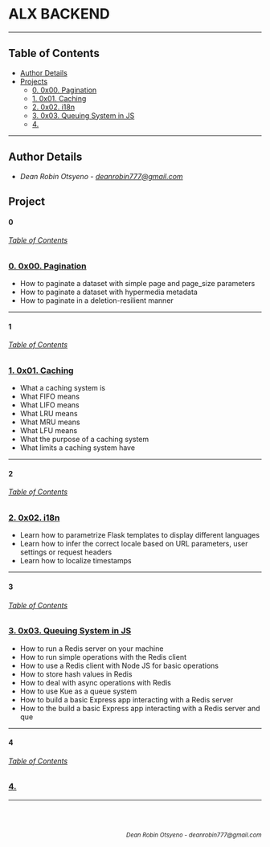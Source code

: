 # **ALX BACKEND**
---
## Table of Contents
- [Author Details](#author-details)
- [Projects](#tasks)
    - [0. 0x00. Pagination](#0)
    - [1. 0x01. Caching](#1)
    - [2. 0x02. i18n](#2)
    - [3. 0x03. Queuing System in JS](#3)
    - [4. ](#4)
---
## Author Details
- *Dean Robin Otsyeno - deanrobin777@gmail.com*

## Project
#### 0
###### [Table of Contents](#table-of-contents)
### [0. 0x00. Pagination](./0x00-pagination)
- How to paginate a dataset with simple page and page_size parameters
- How to paginate a dataset with hypermedia metadata
- How to paginate in a deletion-resilient manner

---
#### 1
###### [Table of Contents](#table-of-contents)
### [1. 0x01. Caching](./0x01-caching)
- What a caching system is
- What FIFO means
- What LIFO means
- What LRU means
- What MRU means
- What LFU means
- What the purpose of a caching system
- What limits a caching system have

---
#### 2
###### [Table of Contents](#table-of-contents)
### [2. 0x02. i18n](./0x02-i18n)
- Learn how to parametrize Flask templates to display different languages
- Learn how to infer the correct locale based on URL parameters, user settings or request headers
- Learn how to localize timestamps

---
#### 3
###### [Table of Contents](#table-of-contents)
### [3. 0x03. Queuing System in JS](./0x03-queuing_system_in_js)
- How to run a Redis server on your machine
- How to run simple operations with the Redis client
- How to use a Redis client with Node JS for basic operations
- How to store hash values in Redis
- How to deal with async operations with Redis
- How to use Kue as a queue system
- How to build a basic Express app interacting with a Redis server
- How to the build a basic Express app interacting with a Redis server and que

---
#### 4
###### [Table of Contents](#table-of-contents)
### [4. ](./)

---


<br></br>
<div align="right">
    <sub style="font-style: italic"> Dean Robin Otsyeno - deanrobin777@gmail.com</sub>
</div>

